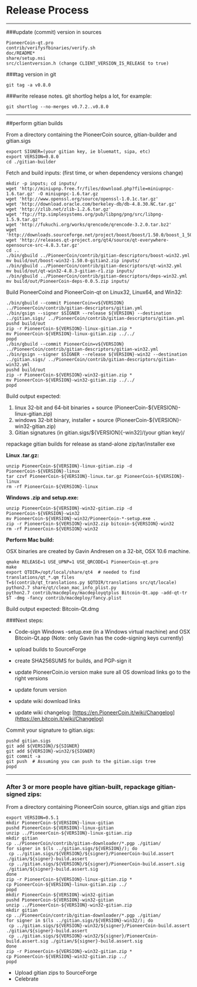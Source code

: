 Release Process
====================

* * *

###update (commit) version in sources


	PioneerCoin-qt.pro
	contrib/verifysfbinaries/verify.sh
	doc/README*
	share/setup.nsi
	src/clientversion.h (change CLIENT_VERSION_IS_RELEASE to true)

###tag version in git

	git tag -a v0.8.0

###write release notes. git shortlog helps a lot, for example:

	git shortlog --no-merges v0.7.2..v0.8.0

* * *

##perform gitian builds

 From a directory containing the PioneerCoin source, gitian-builder and gitian.sigs
  
	export SIGNER=(your gitian key, ie bluematt, sipa, etc)
	export VERSION=0.8.0
	cd ./gitian-builder

 Fetch and build inputs: (first time, or when dependency versions change)

	mkdir -p inputs; cd inputs/
	wget 'http://miniupnp.free.fr/files/download.php?file=miniupnpc-1.6.tar.gz' -O miniupnpc-1.6.tar.gz
	wget 'http://www.openssl.org/source/openssl-1.0.1c.tar.gz'
	wget 'http://download.oracle.com/berkeley-db/db-4.8.30.NC.tar.gz'
	wget 'http://zlib.net/zlib-1.2.6.tar.gz'
	wget 'ftp://ftp.simplesystems.org/pub/libpng/png/src/libpng-1.5.9.tar.gz'
	wget 'http://fukuchi.org/works/qrencode/qrencode-3.2.0.tar.bz2'
	wget 'http://downloads.sourceforge.net/project/boost/boost/1.50.0/boost_1_50_0.tar.bz2'
	wget 'http://releases.qt-project.org/qt4/source/qt-everywhere-opensource-src-4.8.3.tar.gz'
	cd ..
	./bin/gbuild ../PioneerCoin/contrib/gitian-descriptors/boost-win32.yml
	mv build/out/boost-win32-1.50.0-gitian2.zip inputs/
	./bin/gbuild ../PioneerCoin/contrib/gitian-descriptors/qt-win32.yml
	mv build/out/qt-win32-4.8.3-gitian-r1.zip inputs/
	./bin/gbuild ../PioneerCoin/contrib/gitian-descriptors/deps-win32.yml
	mv build/out/PioneerCoin-deps-0.0.5.zip inputs/

 Build PioneerCoind and PioneerCoin-qt on Linux32, Linux64, and Win32:
  
	./bin/gbuild --commit PioneerCoin=v${VERSION} ../PioneerCoin/contrib/gitian-descriptors/gitian.yml
	./bin/gsign --signer $SIGNER --release ${VERSION} --destination ../gitian.sigs/ ../PioneerCoin/contrib/gitian-descriptors/gitian.yml
	pushd build/out
	zip -r PioneerCoin-${VERSION}-linux-gitian.zip *
	mv PioneerCoin-${VERSION}-linux-gitian.zip ../../
	popd
	./bin/gbuild --commit PioneerCoin=v${VERSION} ../PioneerCoin/contrib/gitian-descriptors/gitian-win32.yml
	./bin/gsign --signer $SIGNER --release ${VERSION}-win32 --destination ../gitian.sigs/ ../PioneerCoin/contrib/gitian-descriptors/gitian-win32.yml
	pushd build/out
	zip -r PioneerCoin-${VERSION}-win32-gitian.zip *
	mv PioneerCoin-${VERSION}-win32-gitian.zip ../../
	popd

  Build output expected:

  1. linux 32-bit and 64-bit binaries + source (PioneerCoin-${VERSION}-linux-gitian.zip)
  2. windows 32-bit binary, installer + source (PioneerCoin-${VERSION}-win32-gitian.zip)
  3. Gitian signatures (in gitian.sigs/${VERSION}[-win32]/(your gitian key)/

repackage gitian builds for release as stand-alone zip/tar/installer exe

**Linux .tar.gz:**

	unzip PioneerCoin-${VERSION}-linux-gitian.zip -d PioneerCoin-${VERSION}-linux
	tar czvf PioneerCoin-${VERSION}-linux.tar.gz PioneerCoin-${VERSION}-linux
	rm -rf PioneerCoin-${VERSION}-linux

**Windows .zip and setup.exe:**

	unzip PioneerCoin-${VERSION}-win32-gitian.zip -d PioneerCoin-${VERSION}-win32
	mv PioneerCoin-${VERSION}-win32/PioneerCoin-*-setup.exe .
	zip -r PioneerCoin-${VERSION}-win32.zip bitcoin-${VERSION}-win32
	rm -rf PioneerCoin-${VERSION}-win32

**Perform Mac build:**

  OSX binaries are created by Gavin Andresen on a 32-bit, OSX 10.6 machine.

	qmake RELEASE=1 USE_UPNP=1 USE_QRCODE=1 PioneerCoin-qt.pro
	make
	export QTDIR=/opt/local/share/qt4  # needed to find translations/qt_*.qm files
	T=$(contrib/qt_translations.py $QTDIR/translations src/qt/locale)
	python2.7 share/qt/clean_mac_info_plist.py
	python2.7 contrib/macdeploy/macdeployqtplus Bitcoin-Qt.app -add-qt-tr $T -dmg -fancy contrib/macdeploy/fancy.plist

 Build output expected: Bitcoin-Qt.dmg

###Next steps:

* Code-sign Windows -setup.exe (in a Windows virtual machine) and
  OSX Bitcoin-Qt.app (Note: only Gavin has the code-signing keys currently)

* upload builds to SourceForge

* create SHA256SUMS for builds, and PGP-sign it

* update PioneerCoin.io version
  make sure all OS download links go to the right versions

* update forum version

* update wiki download links

* update wiki changelog: [https://en.PioneerCoin.it/wiki/Changelog](https://en.bitcoin.it/wiki/Changelog)

Commit your signature to gitian.sigs:

	pushd gitian.sigs
	git add ${VERSION}/${SIGNER}
	git add ${VERSION}-win32/${SIGNER}
	git commit -a
	git push  # Assuming you can push to the gitian.sigs tree
	popd

-------------------------------------------------------------------------

### After 3 or more people have gitian-built, repackage gitian-signed zips:

From a directory containing PioneerCoin source, gitian.sigs and gitian zips

	export VERSION=0.5.1
	mkdir PioneerCoin-${VERSION}-linux-gitian
	pushd PioneerCoin-${VERSION}-linux-gitian
	unzip ../PioneerCoin-${VERSION}-linux-gitian.zip
	mkdir gitian
	cp ../PioneerCoin/contrib/gitian-downloader/*.pgp ./gitian/
	for signer in $(ls ../gitian.sigs/${VERSION}/); do
	 cp ../gitian.sigs/${VERSION}/${signer}/PioneerCoin-build.assert ./gitian/${signer}-build.assert
	 cp ../gitian.sigs/${VERSION}/${signer}/PioneerCoin-build.assert.sig ./gitian/${signer}-build.assert.sig
	done
	zip -r PioneerCoin-${VERSION}-linux-gitian.zip *
	cp PioneerCoin-${VERSION}-linux-gitian.zip ../
	popd
	mkdir PioneerCoin-${VERSION}-win32-gitian
	pushd PioneerCoin-${VERSION}-win32-gitian
	unzip ../PioneerCoin-${VERSION}-win32-gitian.zip
	mkdir gitian
	cp ../PioneerCoin/contrib/gitian-downloader/*.pgp ./gitian/
	for signer in $(ls ../gitian.sigs/${VERSION}-win32/); do
	 cp ../gitian.sigs/${VERSION}-win32/${signer}/PioneerCoin-build.assert ./gitian/${signer}-build.assert
	 cp ../gitian.sigs/${VERSION}-win32/${signer}/PioneerCoin-build.assert.sig ./gitian/${signer}-build.assert.sig
	done
	zip -r PioneerCoin-${VERSION}-win32-gitian.zip *
	cp PioneerCoin-${VERSION}-win32-gitian.zip ../
	popd

- Upload gitian zips to SourceForge
- Celebrate 
